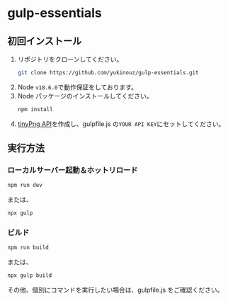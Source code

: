 # gulp-essentials

## 初回インストール

1. リポジトリをクローンしてください。
   ```zsh
   git clone https://github.com/yukinouz/gulp-essentials.git
   ```
1. Node `v18.6.0`で動作保証をしております。
1. Node パッケージのインストールしてください。
   ```zsh
   npm install
   ```
1. [tinyPng API](https://tinypng.com/developers)を作成し、gulpfile.js の`YOUR API KEY`にセットしてください。

## 実行方法

### ローカルサーバー起動＆ホットリロード

```zsh
npm run dev
```

または、

```zsh
npx gulp
```

### ビルド

```zsh
npm run build
```

または、

```zsh
npx gulp build
```

その他、個別にコマンドを実行したい場合は、gulpfile.js をご確認ください。
